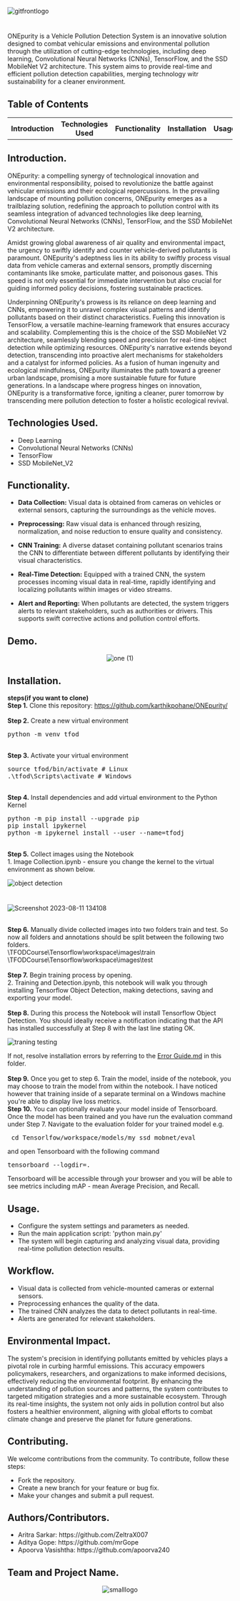 ![gitfrontlogo](https://github.com/karthikpohane/ONEpurity/assets/117158132/ce489d55-66a0-42fc-b4fe-9b3f6989dbbb)
#
<p>ONEpurity is a Vehicle Pollution Detection System is an innovative solution designed to combat vehicular emissions and environmental pollution through the utilization of cutting-edge technologies, including deep learning, Convolutional Neural Networks (CNNs), TensorFlow, and the SSD MobileNet V2 architecture. This system aims to provide real-time and efficient pollution detection capabilities, merging technology witr sustainability for a cleaner environment.</p>

## Table of Contents

<table>
    <th>Introduction</th>
    <th>Technologies Used</th>
    <th>Functionality</th>
    <th>Installation</th>
    <th>Usage</th>
    <th>Workflow</th>
    <th>Environmental Impact</th>
    <th>Contributing</th>
</table>

## Introduction.

<p>ONEpurity: a compelling synergy of technological innovation and environmental responsibility, poised to revolutionize the battle against vehicular emissions and their ecological repercussions. In the prevailing landscape of mounting pollution concerns, ONEpurity emerges as a trailblazing solution, redefining the approach to pollution control with its seamless integration of advanced technologies like deep learning, Convolutional Neural Networks (CNNs), TensorFlow, and the SSD MobileNet V2 architecture.</p>
<p>Amidst growing global awareness of air quality and environmental impact, the urgency to swiftly identify and counter vehicle-derived pollutants is paramount. ONEpurity's adeptness lies in its ability to swiftly process visual data from vehicle cameras and external sensors, promptly discerning contaminants like smoke, particulate matter, and poisonous gases. This speed is not only essential for immediate intervention but also crucial for guiding informed policy decisions, fostering sustainable practices.</p>
<p>Underpinning ONEpurity's prowess is its reliance on deep learning and CNNs, empowering it to unravel complex visual patterns and identify pollutants based on their distinct characteristics. Fueling this innovation is TensorFlow, a versatile machine-learning framework that ensures accuracy and scalability. Complementing this is the choice of the SSD MobileNet V2 architecture, seamlessly blending speed and precision for real-time object detection while optimizing resources.
ONEpurity's narrative extends beyond detection, transcending into proactive alert mechanisms for stakeholders and a catalyst for informed policies. As a fusion of human ingenuity and ecological mindfulness, ONEpurity illuminates the path toward a greener urban landscape, promising a more sustainable future for future generations. In a landscape where progress hinges on innovation, ONEpurity is a transformative force, igniting a cleaner, purer tomorrow by transcending mere pollution detection to foster a holistic ecological revival.</p>

## Technologies Used.
<ul>
    <li>Deep Learning</li>
    <li>Convolutional Neural Networks (CNNs)</li>
    <li>TensorFlow</li>
    <li>SSD MobileNet_V2</li>
</ul>

## Functionality.
<ul>
    <li><p><b>Data Collection:</b> Visual data is obtained from cameras on vehicles or external sensors, capturing the surroundings as the vehicle moves.</p></li>
    <li><p><b>Preprocessing:</b> Raw visual data is enhanced through resizing, normalization, and noise reduction to ensure quality and consistency.</p></li>
    <li><p><b>CNN Training:</b> A diverse dataset containing pollutant scenarios trains the CNN to differentiate between different pollutants by identifying their visual characteristics.</p></li>
    <li><p><b>Real-Time Detection:</b> Equipped with a trained CNN, the system processes incoming visual data in real-time, rapidly identifying and localizing pollutants within images or video streams.</p></li>
    <li><p><b>Alert and Reporting:</b> When pollutants are detected, the system triggers alerts to relevant stakeholders, such as authorities or drivers. This supports swift corrective actions and pollution control efforts.</p></li>
</ul>

## Demo.
<center>

![one (1)](https://github.com/karthikpohane/ONEpurity/assets/117158132/eab251fd-7b46-48a6-bbed-7212e91f9208)

</center>

## Installation.
<b>steps(if you want to clone)</b>
<br>
<b>Step 1.</b> Clone this repository: https://github.com/karthikpohane/ONEpurity/
<br/><br/>
<b>Step 2.</b> Create a new virtual environment 
<pre>
python -m venv tfod
</pre> 
<br/>
<b>Step 3.</b> Activate your virtual environment
<pre>
source tfod/bin/activate # Linux
.\tfod\Scripts\activate # Windows 
</pre>
<br/>
<b>Step 4.</b> Install dependencies and add virtual environment to the Python Kernel
<pre>
python -m pip install --upgrade pip
pip install ipykernel
python -m ipykernel install --user --name=tfodj
</pre>
<br/>
<b>Step 5.</b> Collect images using the Notebook<br>1. Image Collection.ipynb - ensure you change the kernel to the virtual environment as shown below.

![object detection](https://github.com/karthikpohane/ONEpurity/assets/117158132/76fb8b20-0cda-4d74-8116-9a4c077c3428)

#

![Screenshot 2023-08-11 134108](https://github.com/karthikpohane/ONEpurity/assets/117158132/b6835907-e9a1-4743-ac31-bcf3e23654cc)


<br/>
<b>Step 6.</b> Manually divide collected images into two folders train and test. So now all folders and annotations should be split between the following two folders. <br/>
\TFODCourse\Tensorflow\workspace\images\train<br />
\TFODCourse\Tensorflow\workspace\images\test
<br/><br/>
<b>Step 7.</b> Begin training process by opening.<br>2. Training and Detection.ipynb</a>, this notebook will walk you through installing Tensorflow Object Detection, making detections, saving and exporting your model. 
<br /><br/>
<b>Step 8.</b> During this process the Notebook will install Tensorflow Object Detection. You should ideally receive a notification indicating that the API has installed successfully at Step 8 with the last line stating OK.

![traning testing](https://github.com/karthikpohane/ONEpurity/assets/117158132/a3de58ca-10ac-4157-875f-756b10d3be33)

If not, resolve installation errors by referring to the <a href="https://github.com/karthikpohane/ONEpurity/blob/main/README.md">Error Guide.md</a> in this folder.
<br /> <br/>
<b>Step 9.</b> Once you get to step 6. Train the model, inside of the notebook, you may choose to train the model from within the notebook. I have noticed however that training inside of a separate terminal on a Windows machine you're able to display live loss metrics. 
<br />
<b>Step 10.</b> You can optionally evaluate your model inside of Tensorboard. Once the model has been trained and you have run the evaluation command under Step 7. Navigate to the evaluation folder for your trained model e.g. 
<pre> cd Tensorlfow/workspace/models/my_ssd_mobnet/eval</pre> 
and open Tensorboard with the following command
<pre>tensorboard --logdir=. </pre>
Tensorboard will be accessible through your browser and you will be able to see metrics including mAP - mean Average Precision, and Recall.
<br />
## Usage.
<ul>
    <li>Configure the system settings and parameters as needed.</li>
    <li>Run the main application script: 'python main.py'</li>
    <li>The system will begin capturing and analyzing visual data, providing real-time pollution detection results.</li>
</ul>

## Workflow.
<ul>
    <li>Visual data is collected from vehicle-mounted cameras or external sensors.</li>
    <li>Preprocessing enhances the quality of the data.</li>
    <li>The trained CNN analyzes the data to detect pollutants in real-time.</li>
    <li>Alerts are generated for relevant stakeholders.</li>
</ul>

## Environmental Impact.
<p>The system's precision in identifying pollutants emitted by vehicles plays a pivotal role in curbing harmful emissions. This accuracy empowers policymakers, researchers, and organizations to make informed decisions, effectively reducing the environmental footprint. By enhancing the understanding of pollution sources and patterns, the system contributes to targeted mitigation strategies and a more sustainable ecosystem. Through its real-time insights, the system not only aids in pollution control but also fosters a healthier environment, aligning with global efforts to combat climate change and preserve the planet for future generations.</p>

## Contributing.
<p>We welcome contributions from the community. To contribute, follow these steps:</p>
<ul>
    <li>Fork the repository.</li>
    <li>Create a new branch for your feature or bug fix.</li>
    <li>Make your changes and submit a pull request.</li>
</ul>

## Authors/Contributors.
<ul>
    <li>Aritra Sarkar: https://github.com/ZeltraX007</li>
    <li>Aditya Gope: https://github.com/mrGope</li>
    <li>Apoorva Vasishtha: https://github.com/apoorva240</li>
</ul>

## Team and Project Name.

<center>
    
![smalllogo](https://github.com/karthikpohane/ONEpurity/assets/117158132/6cbd6ddc-8c11-4068-bbe3-26fb0f4e4b8a)

</center>
